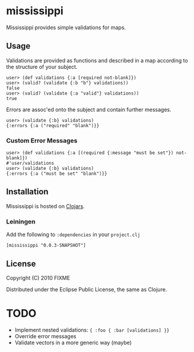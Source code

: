 # mississippi

Mississippi provides simple validations for maps.

## Usage

Validations are provided as functions and described in a map according to the structure of your subject.

    user> (def validations {:a [required not-blank]})
    user> (valid? (validate {:b "b"} validations))
    false
    user> (valid? (validate {:a "valid"} validations))
    true

Errors are assoc'ed onto the subject and contain further messages.

    user> (validate {:b} validations)
    {:errors {:a ("required" "blank")}}
    
### Custom Error Messages

    user> (def validations {:a [(required {:message "must be set"}) not-blank]})
    #'user/validations
    user> (validate {:b} validations)
    {:errors {:a ("must be set" "blank")}}

## Installation

Mississippi is hosted on [Clojars](http://www.clojars.org).

### Leiningen

Add the following to `:dependencies` in your `project.clj`

    [mississippi "0.0.3-SNAPSHOT"]

## License

Copyright (C) 2010 FIXME

Distributed under the Eclipse Public License, the same as Clojure.

# TODO

* Implement nested validations: `{ :foo { :bar [validations] }}`
* Override error messages
* Validate vectors in a more generic way (maybe) 
